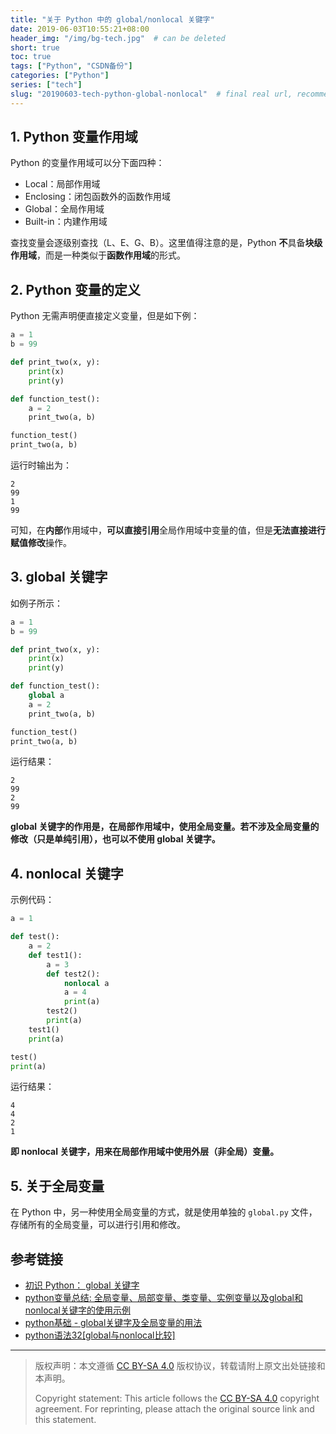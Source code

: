 ```yaml
---
title: "关于 Python 中的 global/nonlocal 关键字"
date: 2019-06-03T10:55:21+08:00
header_img: "/img/bg-tech.jpg"  # can be deleted
short: true
toc: true
tags: ["Python", "CSDN备份"]
categories: ["Python"]
series: ["tech"]
slug: "20190603-tech-python-global-nonlocal"  # final real url, recommend: start by date, follow lower case words with hyphen splitter. E.g., `20230316-text-title`
---
```


## 1. Python 变量作用域

Python 的变量作用域可以分下面四种：
* Local：局部作用域
* Enclosing：闭包函数外的函数作用域
* Global：全局作用域
* Built-in：内建作用域

查找变量会逐级别查找（L、E、G、B）。这里值得注意的是，Python **不**具备**块级作用域**，而是一种类似于**函数作用域**的形式。

## 2. Python 变量的定义

Python 无需声明便直接定义变量，但是如下例：
```python
a = 1
b = 99

def print_two(x, y):
    print(x)
    print(y)

def function_test():
    a = 2
    print_two(a, b)

function_test()
print_two(a, b)
```
运行时输出为：
```shell
2
99
1
99
```
可知，在**内部**作用域中，**可以直接引用**全局作用域中变量的值，但是**无法直接进行赋值修改**操作。

## 3. global 关键字

如例子所示：

```python
a = 1
b = 99

def print_two(x, y):
    print(x)
    print(y)

def function_test():
    global a
    a = 2
    print_two(a, b)

function_test()
print_two(a, b)
```

运行结果：

```shell
2
99
2
99
```

**global 关键字的作用是，在局部作用域中，使用全局变量。若不涉及全局变量的修改（只是单纯引用），也可以不使用 global 关键字。**

## 4. nonlocal 关键字

示例代码：
```python
a = 1

def test():
    a = 2
    def test1():
        a = 3
        def test2():
            nonlocal a
            a = 4
            print(a)
        test2()
        print(a)
    test1()
    print(a)

test()
print(a)
```
运行结果：
```shell
4
4
2
1
```

**即 nonlocal 关键字，用来在局部作用域中使用外层（非全局）变量。**

## 5. 关于全局变量

在 Python 中，另一种使用全局变量的方式，就是使用单独的 `global.py` 文件，存储所有的全局变量，可以进行引用和修改。

## 参考链接

* [初识 Python： global 关键字](https://linux.cn/article-9561-1.html)
* [python变量总结: 全局变量、局部变量、类变量、实例变量以及global和nonlocal关键字的使用示例](https://blog.csdn.net/helloxiaozhe/article/details/79139256)
* [python基础 - global关键字及全局变量的用法](https://blog.csdn.net/diaoxuesong/article/details/42552943)
* [python语法32\[global与nonlocal比较\]](https://www.cnblogs.com/itech/archive/2011/12/31/2308640.html)

---

> 版权声明：本文遵循 [CC BY-SA 4.0](https://creativecommons.org/licenses/by-sa/4.0/deed.zh) 版权协议，转载请附上原文出处链接和本声明。
>
> Copyright statement: This article follows the [CC BY-SA 4.0](https://creativecommons.org/licenses/by-sa/4.0/deed.en) copyright agreement. For reprinting, please attach the original source link and this statement.
